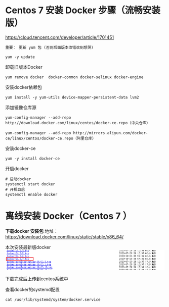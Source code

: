 # Centos 7 安装 Docker 步骤（流畅安装版）
https://cloud.tencent.com/developer/article/1701451

`重要： 更新 yum 包 (否则后面版本改错改到想哭)`
```shell
yum -y update 
```

卸载旧版本Docker
```shell
yum remove docker  docker-common docker-selinux docker-engine
```
安装docker依赖包
```shell
yum install -y yum-utils device-mapper-persistent-data lvm2
```
添加镜像仓库源
```shell
yum-config-manager --add-repo http://download.docker.com/linux/centos/docker-ce.repo（中央仓库）

yum-config-manager --add-repo http://mirrors.aliyun.com/docker-ce/linux/centos/docker-ce.repo（阿里仓库）
```

安装docker-ce
```shell
yum -y install docker-ce
```

开启docker
```shell
# 启动docker
systemctl start docker
# 开机自启
systemctl enable docker
```


# 离线安装 Docker（Centos 7 ）

**下载docker 安装包**
地址：https://download.docker.com/linux/static/stable/x86_64/

本次安装最新版docker
![Alt text](assets/Docker%E5%AE%89%E8%A3%85/image.png)

下载完成后上传到centos系统中


查看docker的systemd配置
```shell
cat /usr/lib/systemd/system/docker.service
```